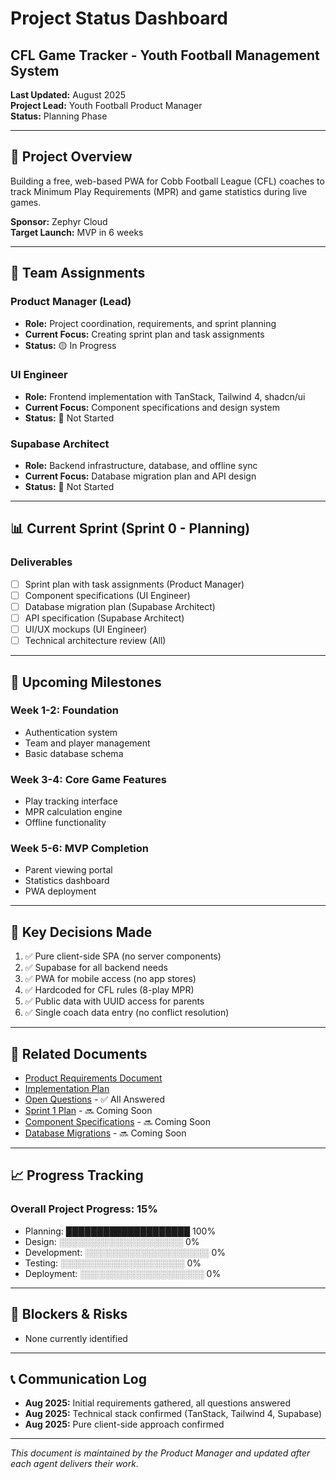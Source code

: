 # Project Status Dashboard
## CFL Game Tracker - Youth Football Management System

**Last Updated:** August 2025  
**Project Lead:** Youth Football Product Manager  
**Status:** Planning Phase

---

## 🎯 Project Overview
Building a free, web-based PWA for Cobb Football League (CFL) coaches to track Minimum Play Requirements (MPR) and game statistics during live games.

**Sponsor:** Zephyr Cloud  
**Target Launch:** MVP in 6 weeks

---

## 👥 Team Assignments

### Product Manager (Lead)
- **Role:** Project coordination, requirements, and sprint planning
- **Current Focus:** Creating sprint plan and task assignments
- **Status:** 🟡 In Progress

### UI Engineer
- **Role:** Frontend implementation with TanStack, Tailwind 4, shadcn/ui
- **Current Focus:** Component specifications and design system
- **Status:** 🔴 Not Started

### Supabase Architect
- **Role:** Backend infrastructure, database, and offline sync
- **Current Focus:** Database migration plan and API design
- **Status:** 🔴 Not Started

---

## 📊 Current Sprint (Sprint 0 - Planning)

### Deliverables
- [ ] Sprint plan with task assignments (Product Manager)
- [ ] Component specifications (UI Engineer)
- [ ] Database migration plan (Supabase Architect)
- [ ] API specification (Supabase Architect)
- [ ] UI/UX mockups (UI Engineer)
- [ ] Technical architecture review (All)

---

## 🚀 Upcoming Milestones

### Week 1-2: Foundation
- Authentication system
- Team and player management
- Basic database schema

### Week 3-4: Core Game Features
- Play tracking interface
- MPR calculation engine
- Offline functionality

### Week 5-6: MVP Completion
- Parent viewing portal
- Statistics dashboard
- PWA deployment

---

## 📝 Key Decisions Made
1. ✅ Pure client-side SPA (no server components)
2. ✅ Supabase for all backend needs
3. ✅ PWA for mobile access (no app stores)
4. ✅ Hardcoded for CFL rules (8-play MPR)
5. ✅ Public data with UUID access for parents
6. ✅ Single coach data entry (no conflict resolution)

---

## 🔗 Related Documents
- [Product Requirements Document](./PRD.md)
- [Implementation Plan](./implementation-plan.md)
- [Open Questions](./open-questions.md) - ✅ All Answered
- [Sprint 1 Plan](./sprint-1-plan.md) - 🔜 Coming Soon
- [Component Specifications](./component-specs.md) - 🔜 Coming Soon
- [Database Migrations](./database-migrations.md) - 🔜 Coming Soon

---

## 📈 Progress Tracking

### Overall Project Progress: 15%
- Planning: ████████████████████ 100%
- Design: ░░░░░░░░░░░░░░░░░░░░ 0%
- Development: ░░░░░░░░░░░░░░░░░░░░ 0%
- Testing: ░░░░░░░░░░░░░░░░░░░░ 0%
- Deployment: ░░░░░░░░░░░░░░░░░░░░ 0%

---

## 🚨 Blockers & Risks
- None currently identified

---

## 📞 Communication Log
- **Aug 2025:** Initial requirements gathered, all questions answered
- **Aug 2025:** Technical stack confirmed (TanStack, Tailwind 4, Supabase)
- **Aug 2025:** Pure client-side approach confirmed

---

*This document is maintained by the Product Manager and updated after each agent delivers their work.*